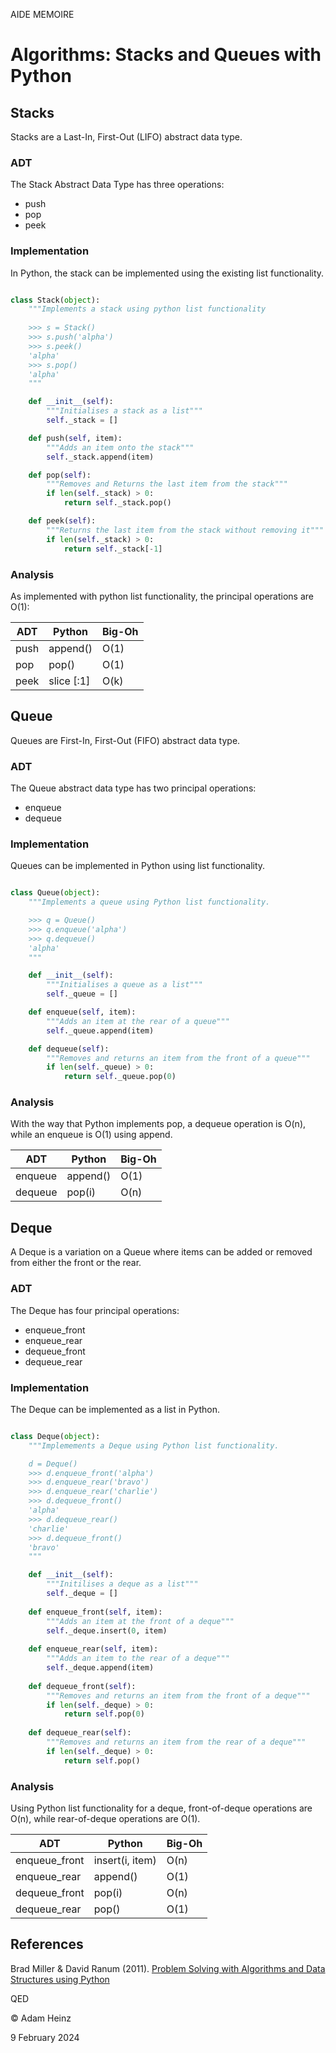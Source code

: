 AIDE MEMOIRE

Algorithms: Stacks and Queues with Python 
========================================= 



## Stacks 

Stacks are a Last-In, First-Out (LIFO) abstract data type. 

### ADT

The Stack Abstract Data Type has three operations: 
* push
* pop
* peek

### Implementation 

In Python, the stack can be implemented using the existing list functionality. 

```python 

class Stack(object): 
    """Implements a stack using python list functionality
    
    >>> s = Stack() 
    >>> s.push('alpha') 
    >>> s.peek()
    'alpha'
    >>> s.pop()
    'alpha'
    """

    def __init__(self): 
        """Initialises a stack as a list"""
        self._stack = []

    def push(self, item): 
        """Adds an item onto the stack"""
        self._stack.append(item) 

    def pop(self): 
        """Removes and Returns the last item from the stack"""
        if len(self._stack) > 0: 
            return self._stack.pop() 

    def peek(self): 
        """Returns the last item from the stack without removing it"""
        if len(self._stack) > 0: 
            return self._stack[-1] 

```

### Analysis 

As implemented with python list functionality, the principal operations are O(1): 

| ADT | Python | Big-Oh | 
| --- | --------- | ------ |
| push | append() | O(1) |
| pop | pop() | O(1) | 
| peek | slice [:1] | O(k) |


## Queue 

Queues are First-In, First-Out (FIFO) abstract data type. 

### ADT 

The Queue abstract data type has two principal operations: 
* enqueue
* dequeue


### Implementation 
Queues can be implemented in Python using list functionality. 

```python

class Queue(object): 
    """Implements a queue using Python list functionality. 

    >>> q = Queue()
    >>> q.enqueue('alpha')
    >>> q.dequeue()
    'alpha'
    """

    def __init__(self):
        """Initialises a queue as a list"""
        self._queue = []

    def enqueue(self, item): 
        """Adds an item at the rear of a queue"""
        self._queue.append(item)

    def dequeue(self):
        """Removes and returns an item from the front of a queue"""
        if len(self._queue) > 0:
            return self._queue.pop(0) 

```

### Analysis 

With the way that Python implements pop, a dequeue operation is O(n), while an enqueue is O(1) using append. 

| ADT | Python | Big-Oh | 
| --- | --------- | ------ |
| enqueue | append() | O(1) |
| dequeue | pop(i) | O(n) | 


## Deque

A Deque is a variation on a Queue where items can be added or removed from either the front or the rear. 

### ADT 

The Deque has four principal operations: 
* enqueue_front
* enqueue_rear
* dequeue_front
* dequeue_rear

### Implementation 

The Deque can be implemented as a list in Python. 

```python

class Deque(object): 
    """Implemements a Deque using Python list functionality.

    d = Deque()
    >>> d.enqueue_front('alpha')
    >>> d.enqueue_rear('bravo') 
    >>> d.enqueue_rear('charlie')
    >>> d.dequeue_front()
    'alpha'
    >>> d.dequeue_rear()
    'charlie'
    >>> d.dequeue_front()
    'bravo'
    """

    def __init__(self):
        """Initilises a deque as a list""" 
        self._deque = []
    
    def enqueue_front(self, item): 
        """Adds an item at the front of a deque"""
        self._deque.insert(0, item)
    
    def enqueue_rear(self, item): 
        """Adds an item to the rear of a deque"""
        self._deque.append(item)
    
    def dequeue_front(self):
        """Removes and returns an item from the front of a deque"""
        if len(self._deque) > 0: 
            return self.pop(0)
    
    def dequeue_rear(self): 
        """Removes and returns an item from the rear of a deque"""
        if len(self._deque) > 0: 
            return self.pop()

```

### Analysis 

Using Python list functionality for a deque, front-of-deque operations are O(n), while rear-of-deque operations are O(1).  

| ADT | Python | Big-Oh | 
| --- | --------- | ------ |
| enqueue_front | insert(i, item) | O(n) |
| enqueue_rear | append() | O(1) |
| dequeue_front | pop(i) | O(n) |
| dequeue_rear | pop() | O(1) | 



## References 

Brad Miller & David Ranum (2011). [Problem Solving with Algorithms and Data Structures using Python](https://runestone.academy/ns/books/published/pythonds/index.html)



QED 

© Adam Heinz 

9 February 2024 

